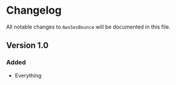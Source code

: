 # Changelog

All notable changes to `AwsSesBounce` will be documented in this file.

## Version 1.0

### Added
- Everything
